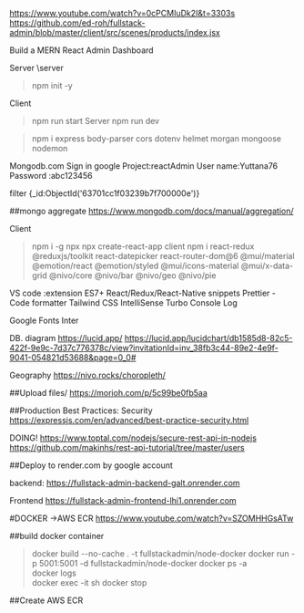https://www.youtube.com/watch?v=0cPCMIuDk2I&t=3303s
https://github.com/ed-roh/fullstack-admin/blob/master/client/src/scenes/products/index.jsx

Build a MERN React Admin Dashboard

Server  <nodejs>
\server
>npm init -y

Client
>npm run start
Server
>npm run dev

>npm i express body-parser cors dotenv helmet morgan mongoose nodemon

Mongodb.com
Sign in google
Project:reactAdmin
User name:Yuttana76
Password :abc123456

filter
{_id:ObjectId('63701cc1f03239b7f700000e')}

##mongo aggregate
https://www.mongodb.com/docs/manual/aggregation/


>
Client <react>
>npm i -g npx
>npx create-react-app client
npm i react-redux @reduxjs/toolkit react-datepicker react-router-dom@6 @mui/material @emotion/react @emotion/styled @mui/icons-material @mui/x-data-grid @nivo/core @nivo/bar @nivo/geo @nivo/pie

VS code :extension
ES7+ React/Redux/React-Native snippets
Prettier - Code formatter
Tailwind CSS IntelliSense
Turbo Console Log

Google Fonts
Inter

DB. diagram
https://lucid.app/
https://lucid.app/lucidchart/db1585d8-82c5-422f-9e9c-7d37c776378c/view?invitationId=inv_38fb3c44-89e2-4e9f-9041-054821d53688&page=0_0#


Geography
https://nivo.rocks/choropleth/


##Upload files/
https://morioh.com/p/5c99be0fb5aa


##Production Best Practices: Security
https://expressjs.com/en/advanced/best-practice-security.html

DOING!
https://www.toptal.com/nodejs/secure-rest-api-in-nodejs
https://github.com/makinhs/rest-api-tutorial/tree/master/users


##Deploy to render.com
by google account

backend:
https://fullstack-admin-backend-galt.onrender.com

Frontend
https://fullstack-admin-frontend-lhi1.onrender.com


#DOCKER ->AWS ECR
https://www.youtube.com/watch?v=SZOMHHGsATw

##build docker container
>docker build --no-cache . -t fullstackadmin/node-docker
>docker run -p 5001:5001 -d fullstackadmin/node-docker
>docker ps -a  
>docker logs <short id>  
>docker exec -it <short id> sh
>docker stop <short id>


##Create AWS ECR